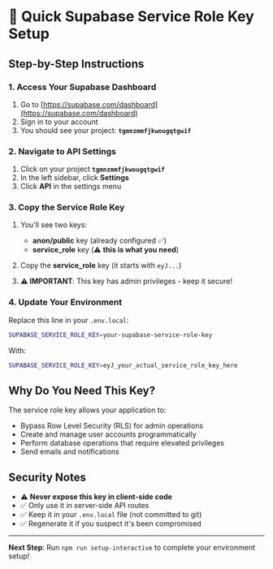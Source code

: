 # 🔑 Quick Supabase Service Role Key Setup

## Step-by-Step Instructions

### 1. Access Your Supabase Dashboard
1. Go to [https://supabase.com/dashboard](https://supabase.com/dashboard)
2. Sign in to your account
3. You should see your project: **`tgmnzmmfjkwougqtgwif`**

### 2. Navigate to API Settings
1. Click on your project **`tgmnzmmfjkwougqtgwif`**
2. In the left sidebar, click **Settings** 
3. Click **API** in the settings menu

### 3. Copy the Service Role Key
1. You'll see two keys:
   - **anon/public** key (already configured ✅)
   - **service_role** key (⚠️ **this is what you need**)

2. Copy the **service_role** key (it starts with `eyJ...`)
3. **⚠️ IMPORTANT**: This key has admin privileges - keep it secure!

### 4. Update Your Environment
Replace this line in your `.env.local`:
```bash
SUPABASE_SERVICE_ROLE_KEY=your-supabase-service-role-key
```

With:
```bash
SUPABASE_SERVICE_ROLE_KEY=eyJ_your_actual_service_role_key_here
```

## Why Do You Need This Key?

The service role key allows your application to:
- Bypass Row Level Security (RLS) for admin operations
- Create and manage user accounts programmatically
- Perform database operations that require elevated privileges
- Send emails and notifications

## Security Notes
- ⚠️ **Never expose this key in client-side code**
- ✅ Only use it in server-side API routes
- ✅ Keep it in your `.env.local` file (not committed to git)
- ✅ Regenerate it if you suspect it's been compromised

---

**Next Step**: Run `npm run setup-interactive` to complete your environment setup!
